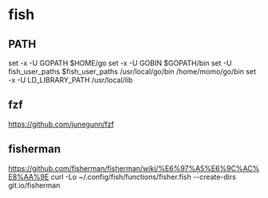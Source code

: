
# fish

## PATH
set -x -U GOPATH $HOME/go
set -x -U GOBIN $GOPATH/bin
set -U fish_user_paths $fish_user_paths /usr/local/go/bin /home/momo/go/bin
set -x -U LD_LIBRARY_PATH /usr/local/lib

## fzf

https://github.com/junegunn/fzf

## fisherman
https://github.com/fisherman/fisherman/wiki/%E6%97%A5%E6%9C%AC%E8%AA%9E
curl -Lo ~/.config/fish/functions/fisher.fish --create-dirs git.io/fisherman

